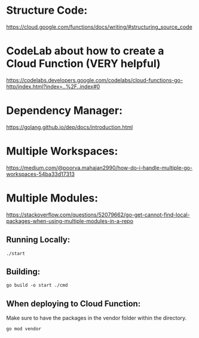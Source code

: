 # Structure Code:
https://cloud.google.com/functions/docs/writing/#structuring_source_code

# CodeLab about how to create a Cloud Function (VERY helpful)
https://codelabs.developers.google.com/codelabs/cloud-functions-go-http/index.html?index=..%2F..index#0

# Dependency Manager:
https://golang.github.io/dep/docs/introduction.html

# Multiple Workspaces:
https://medium.com/@poorva.mahajan2990/how-do-i-handle-multiple-go-workspaces-54ba33d17313

# Multiple Modules:
https://stackoverflow.com/questions/52079662/go-get-cannot-find-local-packages-when-using-multiple-modules-in-a-repo

## Running Locally:
```
./start
```

## Building:
```
go build -o start ./cmd
```

## When deploying to Cloud Function:
Make sure to have the packages in the vendor folder within the directory.
```bash
go mod vendor
```